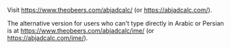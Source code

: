 Visit https://www.theobeers.com/abjadcalc/ (or https://abjadcalc.com/).

The alternative version for users who can't type directly in Arabic or Persian is at https://www.theobeers.com/abjadcalc/ime/ (or https://abjadcalc.com/ime/).
